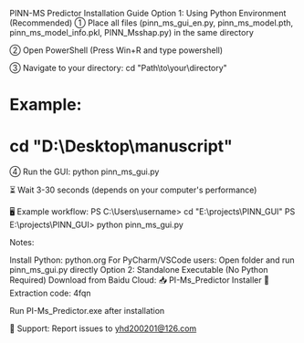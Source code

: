 PINN-MS Predictor Installation Guide
Option 1: Using Python Environment (Recommended)
① Place all files (pinn_ms_gui_en.py, pinn_ms_model.pth, pinn_ms_model_info.pkl, PINN_Msshap.py) in the same directory

② Open PowerShell (Press Win+R and type powershell)

③ Navigate to your directory:
cd "Path\to\your\directory"
# Example:
# cd "D:\Desktop\manuscript"

④ Run the GUI:
python pinn_ms_gui.py

⏳ Wait 3-30 seconds (depends on your computer's performance)

🖥️ ​Example workflow:​
PS C:\Users\username> cd "E:\projects\PINN_GUI"
PS E:\projects\PINN_GUI> python pinn_ms_gui.py

 ​Notes:​​

Install Python: python.org
For PyCharm/VSCode users: Open folder and run pinn_ms_gui.py directly
Option 2: Standalone Executable (No Python Required)
Download from Baidu Cloud:
📥 PI-Ms_Predictor Installer
🔑 Extraction code: 4fqn

Run PI-Ms_Predictor.exe after installation

📧 ​Support:​​
Report issues to yhd200201@126.com
